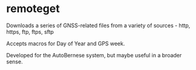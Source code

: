 # remoteget

Downloads a series of GNSS-related files from a variety of sources - http, https, ftp, ftps, sftp

Accepts macros for Day of Year and GPS week.

Developed for the AutoBernese system, but maybe useful in a broader sense.
